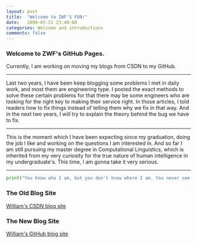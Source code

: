 ```yaml
---
layout: post
title:  "Welcome to ZWF'S FUN!"
date:   2099-05-21 23:40:00
categories: Welcome and introductions
comments: false
---
```


### Welcome to ZWF's GitHub Pages.

  Currently, I am working on moving my blogs from CSDN to my GitHub.

  ---
  Last two years, I have been keep blogging some problems I met in daily work, and most them are engineering type. I posted the exact methods to solve these certain problems for that there may be some engineers who are looking for the right key to making their service right. In those articles, I told readers how to fix things instead of telling them why we fix in that way. And in the next two years, I will try to explain the theory behind the bug we have to fix.

  ---
  This is the moment which I have been expecting since my graduation, doing the job I like and working on the questions I am interested in. And so far I am still pursuing my master degree in Computational Linguistics, which is inherited from my very curiosity for the true nature of human intelligence in my undergraduate's. This time, I am gonna take it very serious.

  ---

```python
print("You know who I am, but you don't know where I am. You never see me coming!");
```


### The Old Blog Site
  [William's CSDN blog site](http://blog.csdn.net/u012143360)


### The New Blog Site
[William's GitHub blog site](http://zhangwenfan123.github.io/zwf/)
